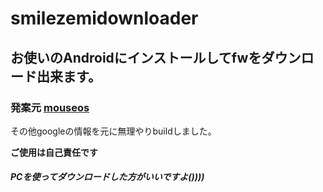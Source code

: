# smilezemidownloader

## お使いのAndroidにインストールしてfwをダウンロード出来ます。

### 発案元 [mouseos](https://gist.github.com/mouseos/abd271d95201d020ff6cbd6e0b8ba02f)
その他googleの情報を元に無理やりbuildしました。

**ご使用は自己責任です**
##### PCを使ってダウンロードした方がいいですよ())))

